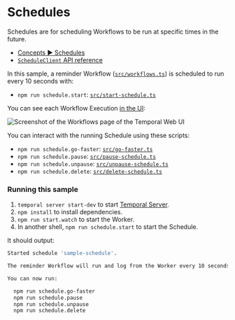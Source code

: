 # Schedules

Schedules are for scheduling Workflows to be run at specific times in the future.

- [Concepts ▶️ Schedules](https://docs.temporal.io/workflows#schedule)
- [`ScheduleClient` API reference](https://typescript.temporal.io/api/classes/client.ScheduleClient)

In this sample, a reminder Workflow ([`src/workflows.ts`](src/workflows.ts)) is scheduled to run every 10 seconds with:

- `npm run schedule.start`: [`src/start-schedule.ts`](src/start-schedule.ts)

You can see each Workflow Execution [in the UI](http://localhost:8233/namespaces/default/workflows?search=basic&query=WorkflowType%3D%22reminder%22):

![Screenshot of the Workflows page of the Temporal Web UI](https://capture.dropbox.com/N4aOLdMhRK7cmI1j?raw=1)

You can interact with the running Schedule using these scripts:

- `npm run schedule.go-faster`: [`src/go-faster.ts`](src/go-faster.ts)
- `npm run schedule.pause`: [`src/pause-schedule.ts`](src/pause-schedule.ts)
- `npm run schedule.unpause`: [`src/unpause-schedule.ts`](src/unpause-schedule.ts)
- `npm run schedule.delete`: [`src/delete-schedule.ts`](src/delete-schedule.ts)

### Running this sample

1. `temporal server start-dev` to start [Temporal Server](https://github.com/temporalio/cli/#installation).
1. `npm install` to install dependencies.
1. `npm run start.watch` to start the Worker.
1. In another shell, `npm run schedule.start` to start the Schedule.

It should output:

```bash
Started schedule 'sample-schedule'.

The reminder Workflow will run and log from the Worker every 10 seconds.

You can now run:

  npm run schedule.go-faster
  npm run schedule.pause
  npm run schedule.unpause
  npm run schedule.delete
```
